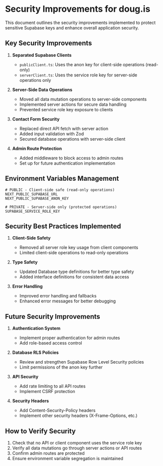 # Security Improvements for doug.is

This document outlines the security improvements implemented to protect sensitive Supabase keys and enhance overall application security.

## Key Security Improvements

1. **Separated Supabase Clients**
   - `publicClient.ts`: Uses the anon key for client-side operations (read-only)
   - `serverClient.ts`: Uses the service role key for server-side operations only

2. **Server-Side Data Operations**
   - Moved all data mutation operations to server-side components
   - Implemented server actions for secure data handling
   - Prevented service role key exposure to clients

3. **Contact Form Security**
   - Replaced direct API fetch with server action
   - Added input validation with Zod
   - Secured database operations with server-side client

4. **Admin Route Protection**
   - Added middleware to block access to admin routes
   - Set up for future authentication implementation

## Environment Variables Management

```
# PUBLIC - Client-side safe (read-only operations)
NEXT_PUBLIC_SUPABASE_URL
NEXT_PUBLIC_SUPABASE_ANON_KEY

# PRIVATE - Server-side only (protected operations)
SUPABASE_SERVICE_ROLE_KEY
```

## Security Best Practices Implemented

1. **Client-Side Safety**
   - Removed all server role key usage from client components
   - Limited client-side operations to read-only operations

2. **Type Safety**
   - Updated Database type definitions for better type safety
   - Added interface definitions for consistent data access

3. **Error Handling**
   - Improved error handling and fallbacks
   - Enhanced error messages for better debugging

## Future Security Improvements

1. **Authentication System**
   - Implement proper authentication for admin routes
   - Add role-based access control

2. **Database RLS Policies**
   - Review and strengthen Supabase Row Level Security policies
   - Limit permissions of the anon key further

3. **API Security**
   - Add rate limiting to all API routes
   - Implement CSRF protection

4. **Security Headers**
   - Add Content-Security-Policy headers
   - Implement other security headers (X-Frame-Options, etc.)

## How to Verify Security

1. Check that no API or client component uses the service role key
2. Verify all data mutations go through server actions or API routes
3. Confirm admin routes are protected
4. Ensure environment variable segregation is maintained 